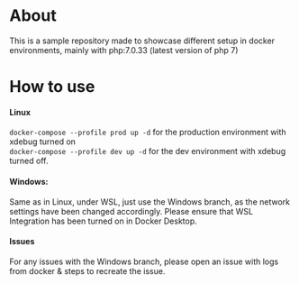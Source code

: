 # About

This is a sample repository made to showcase different setup in docker environments, mainly with php:7.0.33 (latest version of php 7)

# How to use 

#### Linux

`docker-compose --profile prod up -d` for the production environment with xdebug turned on <br>
`docker-compose --profile dev up -d` for the dev environment with xdebug turned off. <br>

#### Windows:
Same as in Linux, under WSL, just use the Windows branch, as the network settings have been changed accordingly. Please ensure that WSL Integration has been turned on in Docker Desktop. 

#### Issues
For any issues with the Windows branch, please open an issue with logs from docker & steps to recreate the issue. 
